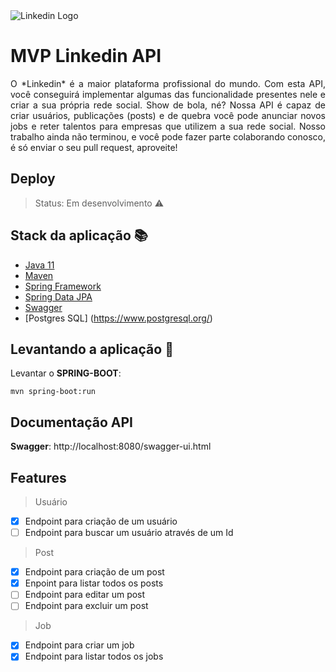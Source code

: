 <img src="https://blog.cloudrail.com/wp-content/uploads/2016/03/LinkedIn.png" alt="Linkedin Logo">

# MVP Linkedin API
<p align="justify">O *Linkedin* é a maior plataforma profissional do mundo. Com esta API, você conseguirá implementar algumas das funcionalidade presentes nele e criar a sua própria rede social. Show de bola, né? Nossa API é capaz de criar usuários, publicações (posts) e de quebra você pode anunciar novos jobs e reter talentos para empresas que utilizem a sua rede social. Nosso trabalho ainda não terminou, e você pode fazer parte colaborando conosco, é só enviar o seu pull request, aproveite!</p>

## Deploy
> Status: Em desenvolvimento :warning:

## Stack da aplicação :books:
- [Java 11](https://codesandbox.io/)
- [Maven](https://maven.apache.org/)
- [Spring Framework](https://spring.io/projects/spring-framework)
- [Spring Data JPA](https://spring.io/projects/spring-data-jpa)
- [Swagger](https://swagger.io/)
- [Postgres SQL] (https://www.postgresql.org/)

## Levantando a aplicação :rocket:

Levantar o **SPRING-BOOT**:
```
mvn spring-boot:run
```

## Documentação API

**Swagger**: http://localhost:8080/swagger-ui.html


## Features
> Usuário
- [x] Endpoint para criação de um usuário
- [ ] Endpoint para buscar um usuário através de um Id
> Post
- [x] Endpoint para criação de um post
- [x] Enpoint para listar todos os posts
- [ ] Endpoint para editar um post
- [ ] Endpoint para excluir um post
> Job
- [x] Endpoint para criar um job
- [x] Endpoint para listar todos os jobs
